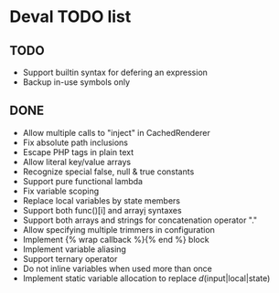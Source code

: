 Deval TODO list
===============

TODO
----

- Support builtin syntax for defering an expression
- Backup in-use symbols only

DONE
----

- Allow multiple calls to "inject" in CachedRenderer
- Fix absolute path inclusions
- Escape PHP tags in plain text
- Allow literal key/value arrays
- Recognize special false, null & true constants
- Support pure functional lambda
- Fix variable scoping
- Replace local variables by state members
- Support both func()[i] and array[i]() syntaxes
- Support both arrays and strings for concatenation operator "."
- Allow specifying multiple trimmers in configuration
- Implement {% wrap callback %}{% end %} block
- Implement variable aliasing
- Support ternary operator
- Do not inline variables when used more than once
- Implement static variable allocation to replace _d_(input|local|state)
